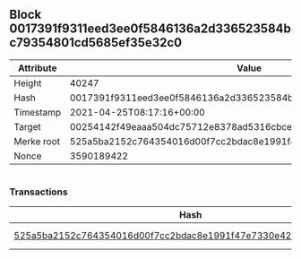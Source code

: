 ## Block 0017391f9311eed3ee0f5846136a2d336523584bc79354801cd5685ef35e32c0

Attribute | Value
--- | ---
Height | 40247
Hash | 0017391f9311eed3ee0f5846136a2d336523584bc79354801cd5685ef35e32c0
Timestamp | 2021-04-25T08:17:16+00:00
Target | 00254142f49eaaa504dc75712e8378ad5316cbcead634704b3734b6271167cc4
Merke root | 525a5ba2152c764354016d00f7cc2bdac8e1991f47e7330e42c4bda28df2625d
Nonce | 3590189422

```

```

### Transactions

Hash | Amount
--- | ---
[525a5ba2152c764354016d00f7cc2bdac8e1991f47e7330e42c4bda28df2625d](525a5ba2152c764354016d00f7cc2bdac8e1991f47e7330e42c4bda28df2625d.md) | 10.00000000 SKEPTI 
